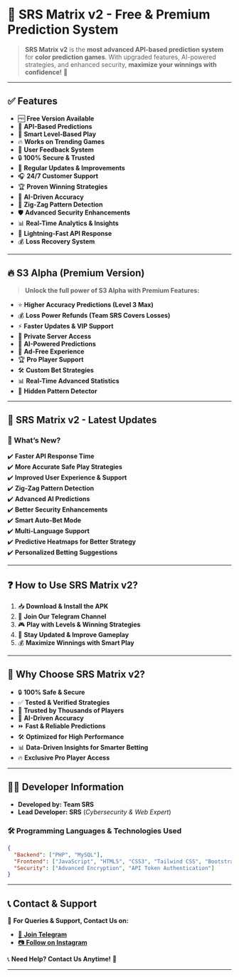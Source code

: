 # 🚀 SRS Matrix v2 - Free & Premium Prediction System

> **SRS Matrix v2** is the **most advanced API-based prediction system** for **color prediction games**. With upgraded features, AI-powered strategies, and enhanced security, **maximize your winnings with confidence!** 🎯  

---

## ✅ Features

- 🆓 **Free Version Available**  
- 🔗 **API-Based Predictions**  
- 🧠 **Smart Level-Based Play**  
- 🔥 **Works on Trending Games**  
- 💬 **User Feedback System**  
- 🔒 **100% Secure & Trusted**  
- 🔄 **Regular Updates & Improvements**  
- 🎧 **24/7 Customer Support**  
- 🏆 **Proven Winning Strategies**  
- 🤖 **AI-Driven Accuracy**  
- 🎯 **Zig-Zag Pattern Detection**  
- 🛡️ **Advanced Security Enhancements**  
- 📊 **Real-Time Analytics & Insights**  
- 🚀 **Lightning-Fast API Response**  
- 💰 **Loss Recovery System**  

---

## 🔥 S3 Alpha (Premium Version)

> **Unlock the full power of S3 Alpha with Premium Features:**  

- ⭐ **Higher Accuracy Predictions (Level 3 Max)**  
- 💰 **Loss Power Refunds (Team SRS Covers Losses)**  
- ⚡ **Faster Updates & VIP Support**  
- 🔐 **Private Server Access**  
- 🤖 **AI-Powered Predictions**  
- 🚫 **Ad-Free Experience**  
- 🏆 **Pro Player Support**  
- 🛠️ **Custom Bet Strategies**  
- 📊 **Real-Time Advanced Statistics**  
- 🔎 **Hidden Pattern Detector**  

---

## 🎁 SRS Matrix v2 - Latest Updates

### 🌟 What’s New?

✔️ **Faster API Response Time**  
✔️ **More Accurate Safe Play Strategies**  
✔️ **Improved User Experience & Support**  
✔️ **Zig-Zag Pattern Detection**  
✔️ **Advanced AI Predictions**  
✔️ **Better Security Enhancements**  
✔️ **Smart Auto-Bet Mode**  
✔️ **Multi-Language Support**  
✔️ **Predictive Heatmaps for Better Strategy**  
✔️ **Personalized Betting Suggestions**  

---

## ❓ How to Use SRS Matrix v2?

1. 📥 **Download & Install the APK**  
2. 🔗 **Join Our Telegram Channel**  
3. 🎮 **Play with Levels & Winning Strategies**  
4. 🔄 **Stay Updated & Improve Gameplay**  
5. 💰 **Maximize Winnings with Smart Play**  

---

## 🎯 Why Choose SRS Matrix v2?

- 🔒 **100% Safe & Secure**  
- ✅ **Tested & Verified Strategies**  
- 🤝 **Trusted by Thousands of Players**  
- 🧠 **AI-Driven Accuracy**  
- ⏩ **Fast & Reliable Predictions**  
- 🛠️ **Optimized for High Performance**  
- 📊 **Data-Driven Insights for Smarter Betting**  
- 🔥 **Exclusive Pro Player Access**  

---

## 👨‍💻 Developer Information

- **Developed by:** **Team SRS**  
- **Lead Developer:** **SRS** (*Cybersecurity & Web Expert*)  

### 🛠️ Programming Languages & Technologies Used

```json
{
  "Backend": ["PHP", "MySQL"],
  "Frontend": ["JavaScript", "HTML5", "CSS3", "Tailwind CSS", "Bootstrap"],
  "Security": ["Advanced Encryption", "API Token Authentication"]
}
```

---

## 📞 Contact & Support

📌 **For Queries & Support, Contact Us on:**  

- [📲 **Join Telegram**](https://t.me/+3S4kTnjgcw40MGM1)  
- [📷 **Follow on Instagram**](https://www.instagram.com/dev.slorito)  

📞 **Need Help? Contact Us Anytime!** 🚀  

---


